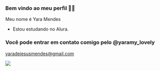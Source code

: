 ### Bem vindo ao meu perfil 💮💟

Meu nome é Yara Mendes 

- Estou estudando no Alura.

 ### Você pode entrar em contato comigo pelo @yaramy_lovely
 yaradejesusmendes@gmail.com
 
 ![](https://media1.tenor.com/m/OMQunEQBjikAAAAC/spiderman-mary-jane.gif)
